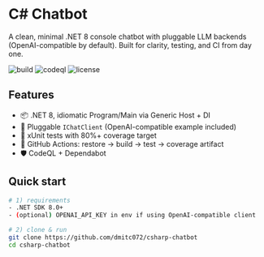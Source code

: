 # C# Chatbot

A clean, minimal .NET 8 console chatbot with pluggable LLM backends (OpenAI-compatible by default). Built for clarity, testing, and CI from day one.

![build](https://img.shields.io/github/actions/workflow/status/dmitc072/csharp-chatbot/dotnet.yml?branch=main)
![codeql](https://img.shields.io/github/actions/workflow/status/dmitc072/csharp-chatbot/codeql.yml?label=codeql)
![license](https://img.shields.io/badge/license-MIT-blue.svg)

## Features

- 📦 .NET 8, idiomatic Program/Main via Generic Host + DI
- 🔌 Pluggable `IChatClient` (OpenAI-compatible example included)
- 🧪 xUnit tests with 80%+ coverage target
- 🔄 GitHub Actions: restore → build → test → coverage artifact
- 🛡️ CodeQL + Dependabot

## Quick start

```bash
# 1) requirements
- .NET SDK 8.0+
- (optional) OPENAI_API_KEY in env if using OpenAI-compatible client

# 2) clone & run
git clone https://github.com/dmitc072/csharp-chatbot
cd csharp-chatbot


```
